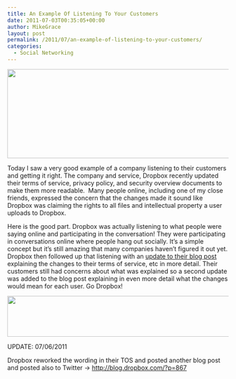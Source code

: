 ```yaml
---
title: An Example Of Listening To Your Customers
date: 2011-07-03T00:35:05+00:00
author: MikeGrace
layout: post
permalink: /2011/07/an-example-of-listening-to-your-customers/
categories:
  - Social Networking
---
```

[<img class="alignnone" src="http://mikegrace.s3.amazonaws.com/geek-blog/esuslogo101409.PNG" alt="" width="600" height="203" />](http://db.tt/6zYHiOG)

Today I saw a very good example of a company listening to their customers and getting it right. The company and service, Dropbox recently updated their terms of service, privacy policy, and security overview documents to make them more readable.  Many people online, including one of my close friends, expressed the concern that the changes made it sound like Dropbox was claiming the rights to all files and intellectual property a user uploads to Dropbox.

Here is the good part. Dropbox was actually listening to what people were saying online and participating in the conversation! They were participating in conversations online where people hang out socially. It&#8217;s a simple concept but it&#8217;s still amazing that many companies haven&#8217;t figured it out yet. Dropbox then followed up that listening with an [update to their blog post](http://blog.dropbox.com/?p=846) explaining the changes to their terms of service, etc in more detail. Their customers still had concerns about what was explained so a second update was added to the blog post explaining in even more detail what the changes would mean for each user. Go Dropbox!

[<img class="alignnone" src="http://mikegrace.s3.amazonaws.com/geek-blog/dropbox-is-listening.png" alt="" width="508" height="93" />](http://blog.dropbox.com/?p=846)

UPDATE: 07/06/2011

Dropbox reworked the wording in their TOS and posted another blog post and posted also to Twitter -> <http://blog.dropbox.com/?p=867>